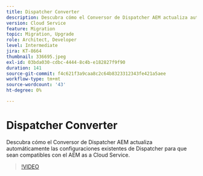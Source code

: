 ```yaml
---
title: Dispatcher Converter
description: Descubra cómo el Conversor de Dispatcher AEM actualiza automáticamente las configuraciones existentes de Dispatcher para que sean compatibles con el AEM as a Cloud Service.
version: Cloud Service
feature: Migration
topic: Migration, Upgrade
role: Architect, Developer
level: Intermediate
jira: KT-8664
thumbnail: 336695.jpeg
exl-id: 03bda030-cdbc-4444-8c4b-e182827f9f90
duration: 141
source-git-commit: f4c621f3a9caa8c2c64b8323312343fe421a5aee
workflow-type: tm+mt
source-wordcount: '43'
ht-degree: 0%

---
```


# Dispatcher Converter

Descubra cómo el Conversor de Dispatcher AEM actualiza automáticamente las configuraciones existentes de Dispatcher para que sean compatibles con el AEM as a Cloud Service.

>[!VIDEO](https://video.tv.adobe.com/v/336695?quality=12&learn=on)
